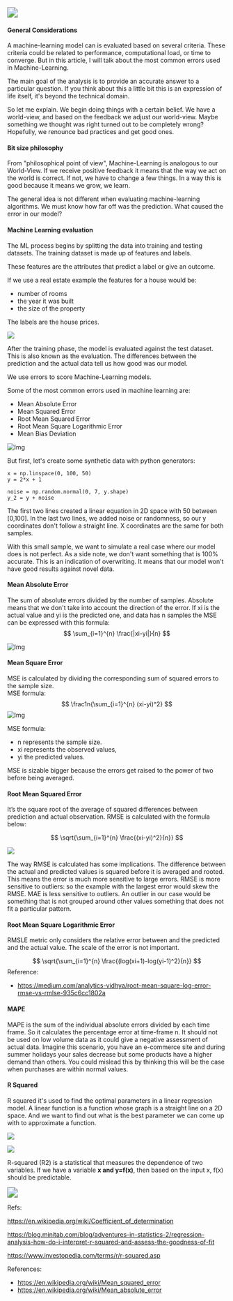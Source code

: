 <img src="../assets/img/post_mlevalgiff.gif" style="zoom:150%;" />



#### General Considerations

A machine-learning model can is evaluated based on several criteria. These criteria could be related to performance, computational load, or time to converge. But in this article, I will talk about the most common errors used in Machine-Learning.

The main goal of the analysis is to provide an accurate answer to a particular question. If you think about this a little bit this is an expression of life itself, it's beyond the technical domain.

So let me explain. We begin doing things with a certain belief. We have a world-view, and based on the feedback we adjust our world-view. Maybe something we thought was right turned out to be completely wrong? Hopefully, we renounce bad practices and get good ones.



#### Bit size philosophy

From "philosophical point of view", Machine-Learning is analogous to our World-View. If we receive positive feedback it means that the way we act on the world is correct. If not, we have to change a few things. In a way this is good because it means we grow, we learn.

The general idea is not different when evaluating machine-learning algorithms. We must know how far off was the prediction. What caused the error in our model?

#### Machine Learning evaluation

The ML process begins by splitting the data into training and testing datasets. The training dataset is made up of features and labels.

These features are the attributes that predict a label or give an outcome.  

 If we use a real estate example the features for a house would be:

* number of rooms
* the year it was built 
* the size of the property

The labels are the house prices. 




<img src="../assets/img/Untitled Diagram.png"/>



After the training phase, the model is evaluated against the test dataset. This is also known as the evaluation. The differences between the prediction and the actual data tell us how good was our model. 

We use errors to score Machine-Learning models.

Some of the most common errors used in machine learning are:

- Mean Absolute Error
- Mean Squared Error
- Root Mean Squared Error
- Root Mean Square Logarithmic Error
- Mean Bias Deviation

![Img](../assets/img/errors_subplots.png)

But first, let's create some synthetic data with python generators:



```
x = np.linspace(0, 100, 50)
y = 2*x + 1

noise = np.random.normal(0, 7, y.shape)
y_2 = y + noise
```



The first two lines created a linear equation in 2D space with 50 between [0,100]. In the last two lines, we added noise or randomness, so our y coordinates don't follow a straight line. X coordinates are the same for both samples.

With this small sample, we want to simulate a real case where our model does is not perfect. As a side note, we don't want something that is 100% accurate. This is an indication of overwriting. It means that our model won't have good results against novel data.



#### Mean Absolute Error

The sum of absolute errors divided by the number of samples. Absolute means that we don't take into account the direction of the error. If xi is the actual value and yi is the predicted one, and data has n samples the MSE can be expressed with this formula:
$$
\sum_{i=1}^{n} \frac{|xi-yi|}{n}
$$

![Img](../assets/img/mae.png)

#### Mean Square Error

MSE is calculated by dividing the corresponding sum of squared errors to the sample size.  
MSE formula:
$$
\frac1n{\sum_{i=1}^{n} (xi-yi)^2}
$$
![Img](../assets/img/mse_error.png)

MSE formula:

- n represents the sample size. 
- xi represents the observed values, 
- yi the predicted values.



MSE is sizable bigger because the errors get raised to the power of two before being averaged.

#### Root Mean Squared Error

It’s the square root of the average of squared differences between prediction and actual observation. 
RMSE is calculated with the formula below:

$$
\sqrt{\sum_{i=1}^{n} \frac{(xi-yi)^2}{n}}
$$

![](../assets/img/rmse.png)



The way RMSE is calculated has some implications. The difference between the actual and predicted values is squared before it is averaged and rooted. This means the error is much more sensitive to large errors.
RMSE is more sensitive to outliers: so the example with the largest error would skew the RMSE. MAE is less sensitive to outliers.
An outlier in our case would be something that is not grouped around other values something that does not fit a particular pattern.

#### Root Mean Square Logarithmic Error

RMSLE metric only considers the relative error between and the predicted and the actual value. The scale of the error is not important.

$$
\sqrt{\sum_{i=1}^{n} \frac{(log(xi+1)-log(yi-1)^2}{n}}
$$
Reference:

* https://medium.com/analytics-vidhya/root-mean-square-log-error-rmse-vs-rmlse-935c6cc1802a



#### MAPE

MAPE is the sum of the individual absolute errors divided by each time frame. So it calculates the percentage error at time-frame n. It should not be used on low volume data as it could give a negative assessment of actual data. Imagine this scenario, you have an e-commerce site and during summer holidays your sales decrease but some products have a higher demand than others. You could mislead this by thinking this will be the case when purchases are within normal values.



#### R Squared

R squared it's used to find the optimal parameters in a linear regression model. A linear function is a function whose graph is a straight line on a 2D space. And we want to find out what is the best parameter we can come up with to approximate a function.

![](../assets/img/liniar_model.png)

![](../assets/img/liniar_fit.png)


R-squared (R2) is a statistical that measures the dependence of two variables. If we have a variable **x and y=f(x)**, then based on the input x, f(x) should be predictable.



<img src="../assets/img/Animated GIF-downsized_large.gif" style="zoom:150%;" />

 

Refs:   

https://en.wikipedia.org/wiki/Coefficient_of_determination  

https://blog.minitab.com/blog/adventures-in-statistics-2/regression-analysis-how-do-i-interpret-r-squared-and-assess-the-goodness-of-fit  

https://www.investopedia.com/terms/r/r-squared.asp  



References:

* https://en.wikipedia.org/wiki/Mean_squared_error
* https://en.wikipedia.org/wiki/Mean_absolute_error
